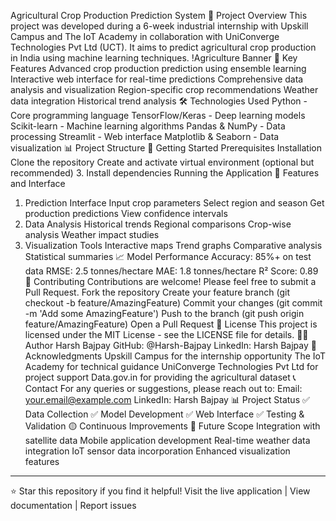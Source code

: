 Agricultural Crop Production Prediction System 🌾
Project Overview
This project was developed during a 6-week industrial internship with Upskill Campus and The IoT Academy in collaboration with UniConverge Technologies Pvt Ltd (UCT). It aims to predict agricultural crop production in India using machine learning techniques.
!Agriculture Banner
🎯 Key Features
Advanced crop production prediction using ensemble learning
Interactive web interface for real-time predictions
Comprehensive data analysis and visualization
Region-specific crop recommendations
Weather data integration
Historical trend analysis
🛠️ Technologies Used
Python - Core programming language
TensorFlow/Keras - Deep learning models
Scikit-learn - Machine learning algorithms
Pandas & NumPy - Data processing
Streamlit - Web interface
Matplotlib & Seaborn - Data visualization
📊 Project Structure
🚀 Getting Started
Prerequisites
Installation
Clone the repository
Create and activate virtual environment (optional but recommended)
3. Install dependencies
Running the Application
📱 Features and Interface
1. Prediction Interface
Input crop parameters
Select region and season
Get production predictions
View confidence intervals
2. Data Analysis
Historical trends
Regional comparisons
Crop-wise analysis
Weather impact studies
3. Visualization Tools
Interactive maps
Trend graphs
Comparative analysis
Statistical summaries
📈 Model Performance
Accuracy: 85%+ on test data
RMSE: 2.5 tonnes/hectare
MAE: 1.8 tonnes/hectare
R² Score: 0.89
🤝 Contributing
Contributions are welcome! Please feel free to submit a Pull Request.
Fork the repository
Create your feature branch (git checkout -b feature/AmazingFeature)
Commit your changes (git commit -m 'Add some AmazingFeature')
Push to the branch (git push origin feature/AmazingFeature)
Open a Pull Request
📝 License
This project is licensed under the MIT License - see the LICENSE file for details.
👨‍💻 Author
Harsh Bajpay
GitHub: @Harsh-Bajpay
LinkedIn: Harsh Bajpay
🙏 Acknowledgments
Upskill Campus for the internship opportunity
The IoT Academy for technical guidance
UniConverge Technologies Pvt Ltd for project support
Data.gov.in for providing the agricultural dataset
📞 Contact
For any queries or suggestions, please reach out to:
Email: your.email@example.com
LinkedIn: Harsh Bajpay
📊 Project Status
✅ Data Collection
✅ Model Development
✅ Web Interface
✅ Testing & Validation
🟡 Continuous Improvements
🔮 Future Scope
Integration with satellite data
Mobile application development
Real-time weather data integration
IoT sensor data incorporation
Enhanced visualization features
---
⭐️ Star this repository if you find it helpful!
Visit the live application | View documentation | Report issues
